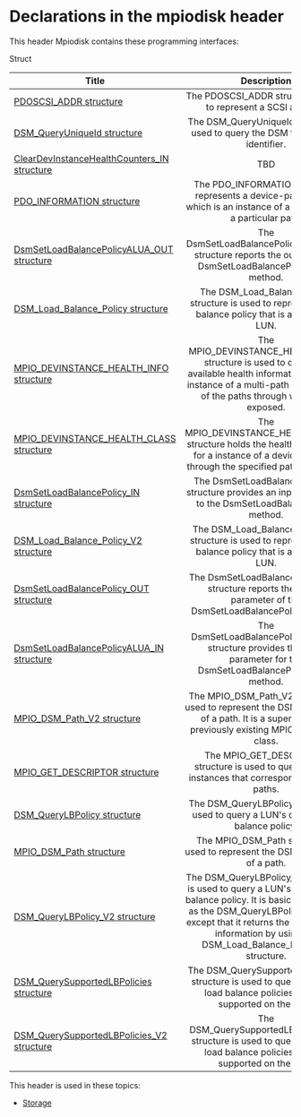 # Declarations in the mpiodisk header
This header Mpiodisk contains these programming interfaces:

Struct

| Title        | Description    |
| ------------- |:-------------:|
| [PDOSCSI_ADDR structure](ns-mpiodisk--pdoscsi-addr.md) | The PDOSCSI_ADDR structure is used to represent a SCSI address. |
| [DSM_QueryUniqueId structure](ns-mpiodisk--dsm-queryuniqueid.md) | The DSM_QueryUniqueId structure is used to query the DSM for a unique identifier. |
| [ClearDevInstanceHealthCounters_IN structure](ns-mpiodisk--cleardevinstancehealthcounters-in.md) | TBD |
| [PDO_INFORMATION structure](ns-mpiodisk--pdo-information.md) | The PDO_INFORMATION structure represents a device-path pairing, which is an instance of a LUN through a particular path. |
| [DsmSetLoadBalancePolicyALUA_OUT structure](ns-mpiodisk--dsmsetloadbalancepolicyalua-out.md) | The DsmSetLoadBalancePolicyALUA_OUT structure reports the output of the DsmSetLoadBalancePolicyALUA method. |
| [DSM_Load_Balance_Policy structure](ns-mpiodisk--dsm-load-balance-policy.md) | The DSM_Load_Balance_Policy structure is used to represent a load balance policy that is applied to a LUN. |
| [MPIO_DEVINSTANCE_HEALTH_INFO structure](ns-mpiodisk--mpio-devinstance-health-info.md) | The MPIO_DEVINSTANCE_HEALTH_INFO structure is used to query the available health information for every instance of a multi-path disk on each of the paths through which it is exposed. |
| [MPIO_DEVINSTANCE_HEALTH_CLASS structure](ns-mpiodisk--mpio-devinstance-health-class.md) | The MPIO_DEVINSTANCE_HEALTH_CLASS structure holds the health information for a instance of a device exposed through the specified path identifiers. |
| [DsmSetLoadBalancePolicy_IN structure](ns-mpiodisk--dsmsetloadbalancepolicy-in.md) | The DsmSetLoadBalancePolicy_IN structure provides an input parameter to the DsmSetLoadBalancePolicy method. |
| [DSM_Load_Balance_Policy_V2 structure](ns-mpiodisk--dsm-load-balance-policy-v2.md) | The DSM_Load_Balance_Policy_V2 structure is used to represent a load balance policy that is applied to a LUN. |
| [DsmSetLoadBalancePolicy_OUT structure](ns-mpiodisk--dsmsetloadbalancepolicy-out.md) | The DsmSetLoadBalancePolicy_OUT structure reports the output parameter of the DsmSetLoadBalancePolicy method. |
| [DsmSetLoadBalancePolicyALUA_IN structure](ns-mpiodisk--dsmsetloadbalancepolicyalua-in.md) | The DsmSetLoadBalancePolicyALUA_IN structure provides the input parameter for the DsmSetLoadBalancePolicyALUA method. |
| [MPIO_DSM_Path_V2 structure](ns-mpiodisk--mpio-dsm-path-v2.md) | The MPIO_DSM_Path_V2 structure is used to represent the DSM's definition of a path. It is a superset of the previously existing MPIO_DSM_Path class. |
| [MPIO_GET_DESCRIPTOR structure](ns-mpiodisk--mpio-get-descriptor.md) | The MPIO_GET_DESCRIPTOR structure is used to query for LUN instances that correspond to various paths. |
| [DSM_QueryLBPolicy structure](ns-mpiodisk--dsm-querylbpolicy.md) | The DSM_QueryLBPolicy structure is used to query a LUN's current load balance policy. |
| [MPIO_DSM_Path structure](ns-mpiodisk--mpio-dsm-path.md) | The MPIO_DSM_Path structure is used to represent the DSM's definition of a path. |
| [DSM_QueryLBPolicy_V2 structure](ns-mpiodisk--dsm-querylbpolicy-v2.md) | The DSM_QueryLBPolicy_V2 structure is used to query a LUN's current load balance policy. It is basically the same as the DSM_QueryLBPolicy structure except that it returns the load balance information by using the DSM_Load_Balance_Policy_V2 structure. |
| [DSM_QuerySupportedLBPolicies structure](ns-mpiodisk--dsm-querysupportedlbpolicies.md) | The DSM_QuerySupportedLBPolicies structure is used to query the list of load balance policies that are supported on the LUN. |
| [DSM_QuerySupportedLBPolicies_V2 structure](ns-mpiodisk--dsm-querysupportedlbpolicies-v2.md) | The DSM_QuerySupportedLBPolicies_V2 structure is used to query the list of load balance policies that are supported on the LUN. |

This header is used in these topics:

- [Storage](..content/_Storage)
